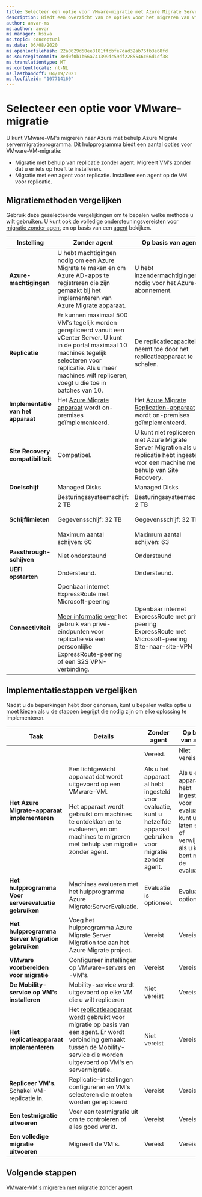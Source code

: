 ```yaml
---
title: Selecteer een optie voor VMware-migratie met Azure Migrate Server Migration
description: Biedt een overzicht van de opties voor het migreren van VMware-VM's naar Azure met Azure Migrate Server Migration
author: anvar-ms
ms.author: anvar
ms.manager: bsiva
ms.topic: conceptual
ms.date: 06/08/2020
ms.openlocfilehash: 22a0629d50ee8181ffcbfe7dad32ab76fb3e68fd
ms.sourcegitcommit: 3ed0f0b1b66a741399dc59df2285546c66d1df38
ms.translationtype: MT
ms.contentlocale: nl-NL
ms.lasthandoff: 04/19/2021
ms.locfileid: "107714160"
---
```

# <a name="select-a-vmware-migration-option"></a>Selecteer een optie voor VMware-migratie

U kunt VMware-VM's migreren naar Azure met behulp Azure Migrate servermigratieprogramma. Dit hulpprogramma biedt een aantal opties voor VMware-VM-migratie:

- Migratie met behulp van replicatie zonder agent. Migreert VM's zonder dat u er iets op hoeft te installeren.
- Migratie met een agent voor replicatie. Installeer een agent op de VM voor replicatie.


## <a name="compare-migration-methods"></a>Migratiemethoden vergelijken

Gebruik deze geselecteerde vergelijkingen om te bepalen welke methode u wilt gebruiken. U kunt ook de volledige ondersteuningsvereisten voor [migratie zonder agent](migrate-support-matrix-vmware-migration.md#agentless-migration) en op basis van een [agent](migrate-support-matrix-vmware-migration.md#agent-based-migration) bekijken.

**Instelling** | **Zonder agent** | **Op basis van agent**
--- | --- | ---
**Azure-machtigingen** | U hebt machtigingen nodig om een Azure Migrate te maken en om Azure AD-apps te registreren die zijn gemaakt bij het implementeren van Azure Migrate apparaat. | U hebt inzendermachtigingen nodig voor het Azure-abonnement. 
**Replicatie** | Er kunnen maximaal 500 VM's tegelijk worden gerepliceerd vanuit een vCenter Server. U kunt in de portal maximaal 10 machines tegelijk selecteren voor replicatie. Als u meer machines wilt repliceren, voegt u die toe in batches van 10.| De replicatiecapaciteit neemt toe door het replicatieapparaat te schalen.
**Implementatie van het apparaat** | Het [Azure Migrate apparaat](migrate-appliance.md) wordt on-premises geïmplementeerd. | Het [Azure Migrate Replication-apparaat](migrate-replication-appliance.md) wordt on-premises geïmplementeerd.
**Site Recovery compatibiliteit** | Compatibel. | U kunt niet repliceren met Azure Migrate Server Migration als u replicatie hebt ingesteld voor een machine met behulp van Site Recovery.
**Doelschijf** | Managed Disks | Managed Disks
**Schijflimieten** | Besturingssysteemschijf: 2 TB<br/><br/> Gegevensschijf: 32 TB<br/><br/> Maximum aantal schijven: 60 | Besturingssysteemschijf: 2 TB<br/><br/> Gegevensschijf: 32 TB<br/><br/> Maximum aantal schijven: 63
**Passthrough-schijven** | Niet ondersteund | Ondersteund
**UEFI opstarten** | Ondersteund. | Ondersteund. 
**Connectiviteit** | Openbaar internet <br/> ExpressRoute met Microsoft-peering <br/> <br/> [Meer informatie over](./replicate-using-expressroute.md) het gebruik van privé-eindpunten voor replicatie via een persoonlijke ExpressRoute-peering of een S2S VPN-verbinding. |Openbaar internet <br/> ExpressRoute met privé-peering <br/> ExpressRoute met Microsoft-peering <br/> Site-naar-site-VPN

## <a name="compare-deployment-steps"></a>Implementatiestappen vergelijken

Nadat u de beperkingen hebt door genomen, kunt u bepalen welke optie u moet kiezen als u de stappen begrijpt die nodig zijn om elke oplossing te implementeren.

**Taak** | **Details** |**Zonder agent** | **Op basis van agent**
--- | --- | --- | ---
**Het Azure Migrate-apparaat implementeren** | Een lichtgewicht apparaat dat wordt uitgevoerd op een VMware-VM.<br/><br/> Het apparaat wordt gebruikt om machines te ontdekken en te evalueren, en om machines te migreren met behulp van migratie zonder agent. | Vereist.<br/><br/> Als u het apparaat al hebt ingesteld voor evaluatie, kunt u hetzelfde apparaat gebruiken voor migratie zonder agent. | Niet vereist.<br/><br/> Als u een apparaat hebt ingesteld voor evaluatie, kunt u het laten staan of verwijderen als u klaar bent met de evaluatie.
**Het hulpprogramma Voor serverevaluatie gebruiken** | Machines evalueren met het hulpprogramma Azure Migrate:ServerEvaluatie. | Evaluatie is optioneel. | Evaluatie is optioneel.
**Het hulpprogramma Server Migration gebruiken** | Voeg het hulpprogramma Azure Migrate Server Migration toe aan het Azure Migrate project. | Vereist | Vereist
**VMware voorbereiden voor migratie** | Configureer instellingen op VMware-servers en -VM's. | Vereist | Vereist
**De Mobility-service op VM's installeren** | Mobility-service wordt uitgevoerd op elke VM die u wilt repliceren | Niet vereist | Vereist
**Het replicatieapparaat implementeren** | Het [replicatieapparaat wordt](migrate-replication-appliance.md) gebruikt voor migratie op basis van een agent. Er wordt verbinding gemaakt tussen de Mobility-service die worden uitgevoerd op VM's en servermigratie. | Niet vereist | Vereist
**Repliceer VM's.** Schakel VM-replicatie in. | Replicatie-instellingen configureren en VM's selecteren die moeten worden gerepliceerd | Vereist | Vereist
**Een testmigratie uitvoeren** | Voer een testmigratie uit om te controleren of alles goed werkt. | Vereist | Vereist
**Een volledige migratie uitvoeren** | Migreert de VM's. | Vereist | Vereist



## <a name="next-steps"></a>Volgende stappen

[VMware-VM's migreren](tutorial-migrate-vmware.md) met migratie zonder agent.



